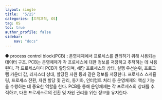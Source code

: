 ```yaml
---
layout: single
title:  "5/25"
categories: [끄적끄적, OS]
tag: OS
toc: true
author_profile: false
sidebar:
    nav: "docs"
---
```


  ● process control block(PCB) : 운영체제에서 프로세스를 관리하기 위해 사용되는 데이터 구조. PCB는 운영체제가 각 프로세스에 대한 정보를 저장하고 추적하는 데 사용된다. 각 프로세스마다 PCB가 할당되며, 해당 프로세스의 상태, 실행 우선순위, 프로그램 카운터 값, 레지스터 상태, 할당된 자원 등과 같은 정보를 저장한다. 프로세스 스케쥴링, 프로세스 전환, 자원 할당 및 관리, 동기화, 인터럽트 처리 등 운영체제의 핵심 기능을 수행하는 데 중요한 역할을 한다. PCB를 통해 운영체제는 각 프로세스의 상태를 추적하고, 다른 프로세스로의 전환 및 자원 관리를 위한 정보를 유지한다.